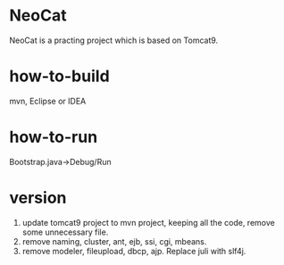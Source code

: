 NeoCat
=========
NeoCat is a practing project which is based on Tomcat9.


how-to-build
============
mvn, Eclipse or IDEA


how-to-run
============
Bootstrap.java->Debug/Run


version
=========
1. update tomcat9 project to mvn project, keeping all the code, remove some unnecessary file.
2. remove naming, cluster, ant, ejb, ssi, cgi, mbeans.
3. remove modeler, fileupload, dbcp, ajp. Replace juli with slf4j.

